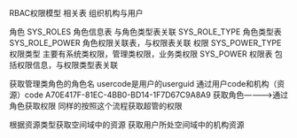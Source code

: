 RBAC权限模型
相关表
组织机构与用户

角色
SYS_ROLES 角色信息表 与角色类型表关联
SYS_ROLE_TYPE 角色类型表
SYS_ROLE_POWER 角色权限关联表，与权限表关联
权限
SYS_POWER_TYPE 权限类型 主要有系统类权限，管理类权限，业务类权限
SYS_POWER 权限表 包括权限信息，与权限类型表关联


获取管理类角色的角色名
usercode是用户的userguid
通过用户code和机构（资源）code A70E417F-81EC-4BB0-BD14-1F7D67C9A8A9 获取角色————>通过角色获取权限
同样的按照这个流程获取超管的权限



根据资源类型获取空间域中的资源
获取用户所处空间域中的机构资源
